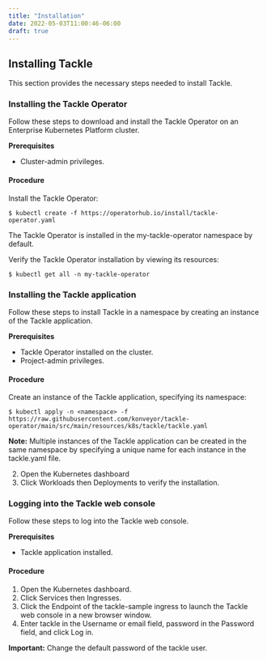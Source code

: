 ```yaml
---
title: "Installation"
date: 2022-05-03T11:00:46-06:00
draft: true
---
```


## Installing Tackle
This section provides the necessary steps needed to install Tackle.

### Installing the Tackle Operator
Follow these steps to download and install the Tackle Operator on an Enterprise Kubernetes Platform cluster.

**Prerequisites**
* Cluster-admin privileges.

#### Procedure
Install the Tackle Operator:
```
$ kubectl create -f https://operatorhub.io/install/tackle-operator.yaml
```
The Tackle Operator is installed in the my-tackle-operator namespace by default.

Verify the Tackle Operator installation by viewing its resources:
```
$ kubectl get all -n my-tackle-operator

```
### Installing the Tackle application
Follow these steps to install Tackle in a namespace by creating an instance of the Tackle application.

**Prerequisites**
* Tackle Operator installed on the cluster.
* Project-admin privileges.

#### Procedure
Create an instance of the Tackle application, specifying its namespace:
```
$ kubectl apply -n <namespace> -f https://raw.githubusercontent.com/konveyor/tackle-operator/main/src/main/resources/k8s/tackle/tackle.yaml
```
**Note:** Multiple instances of the Tackle application can be created in the same namespace by specifying a unique name for each instance in the tackle.yaml file.

2. Open the Kubernetes dashboard
3. Click Workloads then  Deployments to verify the installation.

### Logging into the Tackle web console
Follow these steps to log into the Tackle web console.

**Prerequisites**
* Tackle application installed.

#### Procedure
1. Open  the Kubernetes dashboard.
2. Click Services then Ingresses.
3. Click the Endpoint of the tackle-sample ingress to launch the Tackle web console in a new browser window.
4. Enter tackle in the Username or email field, password in the Password field, and click Log in.

**Important:** Change the default password of the tackle user.
